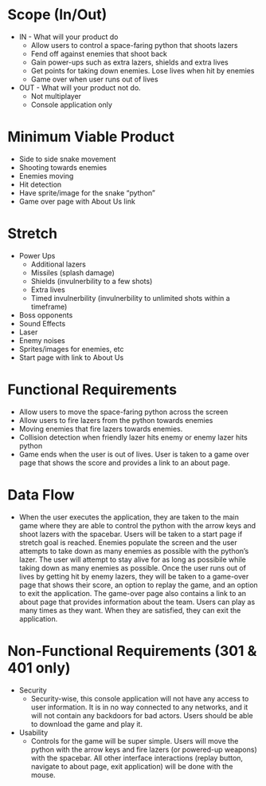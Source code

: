 # Scope (In/Out)
* IN - What will your product do
  * Allow users to control a space-faring python that shoots lazers
  * Fend off against enemies that shoot back
  * Gain power-ups such as extra lazers, shields and extra lives
  * Get points for taking down enemies. Lose lives when hit by enemies
  * Game over when user runs out of lives
* OUT - What will your product not do.
  * Not multiplayer
  * Console application only

# Minimum Viable Product
  * Side to side snake movement
  * Shooting towards enemies
  * Enemies moving
  * Hit detection
  * Have sprite/image for the snake “python”
  * Game over page with About Us link
# Stretch
  * Power Ups
    * Additional lazers 
    * Missiles (splash damage)
    * Shields (invulnerbility to a few shots)
    * Extra lives
    * Timed invulnerbility (invulnerbility to unlimited shots within a timeframe)
  * Boss opponents
  * Sound Effects
  * Laser
  * Enemy noises
  * Sprites/images for enemies, etc
  * Start page with link to About Us
  
# Functional Requirements
  * Allow users to move the space-faring python across the screen
  * Allow users to fire lazers from the python towards enemies
  * Moving enemies that fire lazers towards enemies.
  * Collision detection when friendly lazer hits enemy or enemy lazer hits python
  * Game ends when the user is out of lives. User is taken to a game over page that shows the score and provides a link to an about page.

# Data Flow
  * When the user executes the application, they are taken to the main game where they are able to control the python with the arrow keys and shoot lazers with the spacebar. Users will be taken to a start page if stretch goal is reached. Enemies populate the screen and the user attempts to take down as many enemies as possible with the python’s lazer. The user will attempt to stay alive for as long as possibile while taking down as many enemies as possible. Once the user runs out of lives by getting hit by enemy lazers, they will be taken to a game-over page that shows their score, an option to replay the game, and an option to exit the application. The game-over page also contains a link to an about page that provides information about the team. Users can play as many times as they want. When they are satisfied, they can exit the application. 

# Non-Functional Requirements (301 & 401 only)
* Security
  * Security-wise, this console application will not have any access to user information. It is in no way connected to any networks, and it will not contain any backdoors for bad actors. Users should be able to download the game and play it.
* Usability 
  * Controls for the game will be super simple. Users will move the python with the arrow keys and fire lazers (or powered-up weapons) with the spacebar. All other interface interactions (replay button, navigate to about page, exit application) will be done with the mouse. 
